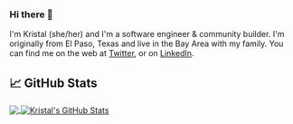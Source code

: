 ### Hi there 👋

I'm Kristal (she/her) and I'm a software engineer & community builder. I'm originally from El Paso, Texas and live in the Bay Area with my family. You can find me on the web at [Twitter][1],  or on [LinkedIn][3].


## &#x1f4c8; GitHub Stats

<a href="https://github.com/KGmajor/KGmajor">
  <img align="center" src="https://github-readme-stats.vercel.app/api/top-langs/?username=KGmajor&hide=go,java,html,tex&title_color=ffffff&text_color=c9cacc&icon_color=2bbc8a&bg_color=1d1f21&langs_count=3" />
</a>
<a href="https://github.com/KGmajor">
  <img align="center" src="https://github-readme-stats.vercel.app/api?username=KGmajor&show_icons=true&line_height=27&count_private=true&title_color=ffffff&text_color=c9cacc&icon_color=2bbc8a&bg_color=1d1f21" alt="Kristal's GitHub Stats" />
</a>
  


<!-- links to your social media accounts -->

[1]: https://twitter.com/kristal_s_
[2]: https://github.com/KGmajor
[3]: https://www.linkedin.com/in/kristalsoman/


<!-- Resources -->
<!-- Icons: https://simpleicons.org/ -->
<!-- GitHub Stats: https://github.com/anuraghazra/github-readme-stats -->
<!-- Emojis: https://emojipedia.org/emoji/ -->
<!-- HTML Emojis: https://www.fileformat.info/index.htm -->
<!-- Shields: https://shields.io/ -->
<!-- Awesome GitHub Profile README: https://github.com/abhisheknaiidu/awesome-github-profile-readme -->
